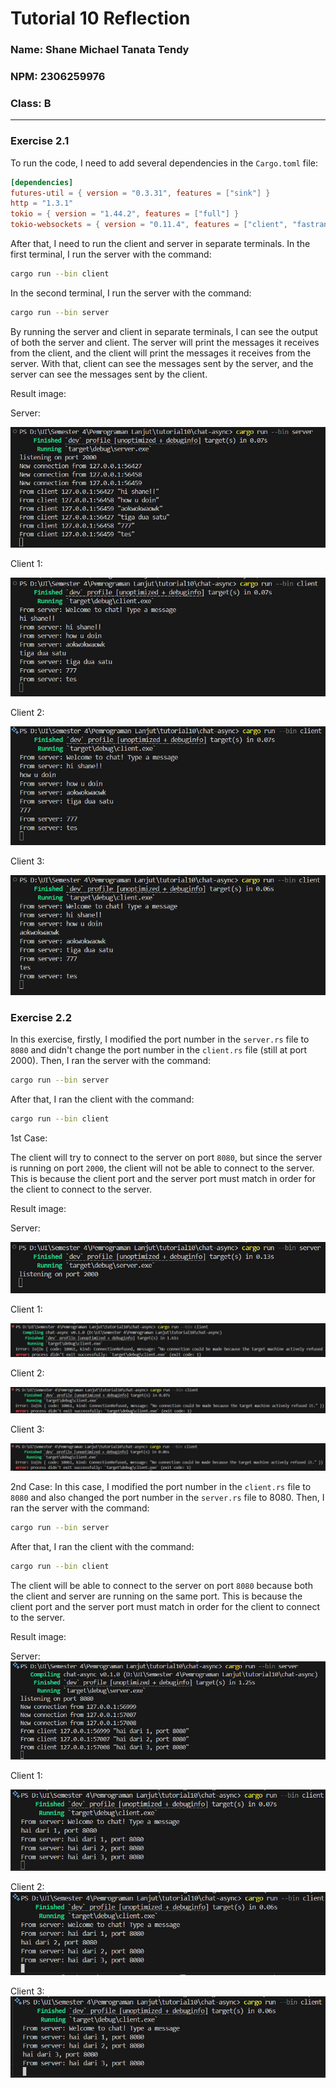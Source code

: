 # Tutorial 10 Reflection
### Name: Shane Michael Tanata Tendy
### NPM: 2306259976
### Class: B

----

### Exercise 2.1
To run the code, I need to add several dependencies in the `Cargo.toml` file:

```toml
[dependencies]
futures-util = { version = "0.3.31", features = ["sink"] }
http = "1.3.1"
tokio = { version = "1.44.2", features = ["full"] }
tokio-websockets = { version = "0.11.4", features = ["client", "fastrand", "server", "sha1_smol"] }
```

After that, I need to run the client and server in separate terminals. In the first terminal, I run the server with the command:

```bash
cargo run --bin client
```
In the second terminal, I run the server with the command:

```bash
cargo run --bin server
```
By running the server and client in separate terminals, I can see the output of both 
the server and client. The server will print the messages it receives from the client, 
and the client will print the messages it receives from the server. With that, client
can see the messages sent by the server, and the server can see the messages sent by the client.

Result image:

Server:

![Server](server.jpg)

Client 1:

![Client1](client1.jpg)

Client 2:

![Client2](client2.jpg)

Client 3:

![Client3](client3.jpg)

### Exercise 2.2
In this exercise, firstly, I modified the port number in the `server.rs` file to `8080` and didn't change the port number in the `client.rs` file 
(still at port 2000).
Then, I ran the server with the command:

```bash
cargo run --bin server
```

After that, I ran the client with the command:

```bash
cargo run --bin client
```

1st Case:

The client will try to connect to the server on port `8080`, but since the server is running on port `2000`, the client will not be able to connect to 
the server. This is because the client port and the server port must match in order for the client to connect to the server.

Result image:

Server:

![Diff_server](diff_server.jpg)

Client 1:

![Diff_client1](diff_client1.jpg)

Client 2:

![Diff_client2](diff_client2.jpg)

Client 3:

![Diff_client3](diff_client3.jpg)

2nd Case:
In this case, I modified the port number in the `client.rs` file to `8080` and also changed the port number in the `server.rs` file to 8080.
Then, I ran the server with the command:

```bash
cargo run --bin server
```

After that, I ran the client with the command:

```bash
cargo run --bin client
```

The client will be able to connect to the server on port `8080` because both the client and server are running on the same port. This is because 
the client port and the server port must match in order for the client to connect to the server.

Result image:

Server:
![Same_server](same_server.jpg)

Client 1:

![Same_client1](same_client1.jpg)

Client 2:
![Same_client2](same_client2.jpg)

Client 3:
![Same_client3](same_client3.jpg)


